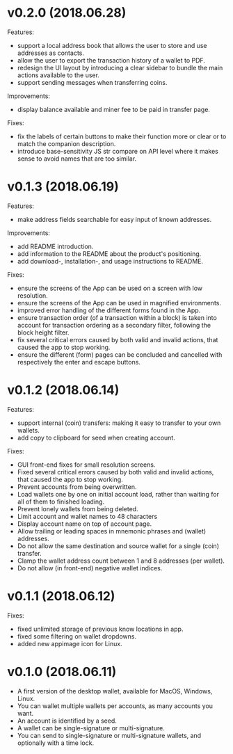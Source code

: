 # v0.2.0 (2018.06.28)

Features:

- support a local address book that allows the user to store and use addresses as contacts.
- allow the user to export the transaction history of a wallet to PDF.
- redesign the UI layout by introducing a clear sidebar to bundle the main actions available to the user.
- support sending messages when transferring coins.

Improvements:

- display balance available and miner fee to be paid in transfer page.

Fixes:

- fix the labels of certain buttons to make their function more or clear or to match the companion description.
- introduce base-sensitivity JS str compare on API level where it makes sense to avoid names that are too similar.

# v0.1.3 (2018.06.19)

Features:

- make address fields searchable for easy input of known addresses.

Improvements:

- add README introduction.
- add information to the README about the product's positioning.
- add download-, installation-, and usage instructions to README.

Fixes:

- ensure the screens of the App can be used on a screen with low resolution.
- ensure the screens of the App can be used in magnified environments.
- improved error handling of the different forms found in the App.
- ensure transaction order (of a transaction within a block) is taken
  into account for transaction ordering as a secondary filter, following the block height filter.
- fix several critical errors caused by both valid and invalid actions, that caused the app to stop working.
- ensure the different (form) pages can be concluded and cancelled with respectively the enter and escape buttons.

# v0.1.2 (2018.06.14)

Features:

- support internal (coin) transfers: making it easy to transfer to your own wallets.
- add copy to clipboard for seed when creating account.

Fixes:

- GUI front-end fixes for small resolution screens.
- Fixed several critical errors caused by both valid and invalid actions, that caused the app to stop working.
- Prevent accounts from being overwritten.
- Load wallets one by one on initial account load, rather than waiting for all of them to finished loading.
- Prevent lonely wallets from being deleted.
- Limit account and wallet names to 48 characters 
- Display account name on top of account page.
- Allow trailing or leading spaces in mnemonic phrases and (wallet) addresses.
- Do not allow the same destination and source wallet for a single (coin) transfer.
- Clamp the wallet address count between 1 and 8 addresses (per wallet).
- Do not allow (in front-end) negative wallet indices.

# v0.1.1 (2018.06.12)

Fixes:

- fixed unlimited storage of previous know locations in app.
- fixed some filtering on wallet dropdowns.
- added new appimage icon for Linux.

# v0.1.0 (2018.06.11)

- A first version of the desktop wallet, available for MacOS, Windows, Linux.
- You can wallet multiple wallets per accounts, as many accounts you want.
- An account is identified by a seed.
- A wallet can be single-signature or multi-signature.
- You can send to single-signature or multi-signature wallets, and optionally with a time lock.
